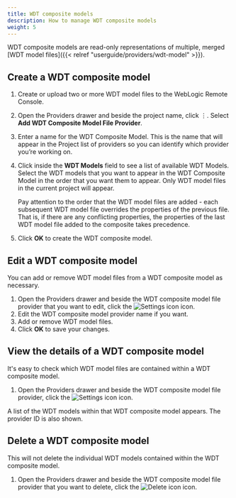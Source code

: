 ```yaml
---
title: WDT composite models
description: How to manage WDT composite models
weight: 5
---
```


WDT composite models are read-only representations of multiple, merged [WDT model files]({{< relref "userguide/providers/wdt-model" >}}).

## Create a WDT composite model

1. Create or upload two or more WDT model files to the WebLogic Remote Console.
1. Open the Providers drawer and beside the project name, click &#x022EE;. Select **Add WDT Composite Model File Provider**.
1. Enter a name for the WDT Composite Model. This is the name that will appear in the Project list of providers so you can identify which provider you’re working on.
1. Click inside the **WDT Models** field to see a list of available WDT Models. Select the WDT models that you want to appear in the WDT Composite Model in the order that you want them to appear. Only WDT model files in the current project will appear.

    Pay attention to the order that the WDT model files are added - each subsequent WDT model file overrides the properties of the previous file. That is, if there are any conflicting properties, the properties of the last WDT model file added to the composite takes precedence.
1. Click **OK** to create the WDT composite model.

## Edit a WDT composite model

You can add or remove WDT model files from a WDT composite model as necessary.

1. Open the Providers drawer and beside the WDT composite model file provider that you want to edit, click the ![Settings icon](/weblogic-remote-console/images/icons/data-providers-manage-icon-brn_24x24.png) icon.
1. Edit the WDT composite model provider name if you want.
1. Add or remove WDT model files.
1. Click **OK** to save your changes.

## View the details of a WDT composite model

It's easy to check which WDT model files are contained within a WDT composite model.

1. Open the Providers drawer and beside the WDT composite model file provider, click the ![Settings icon](/weblogic-remote-console/images/icons/data-providers-info-icon-brn_24x24.png) icon.

A list of the WDT models within that WDT composite model appears. The provider ID is also shown.

## Delete a WDT composite model

This will not delete the individual WDT models contained within the WDT composite model.

1. Open the Providers drawer and beside the WDT composite model file provider that you want to delete, click the ![Delete icon](/weblogic-remote-console/images/icons/data-providers-delete-icon-brn_24x24.png) icon.

